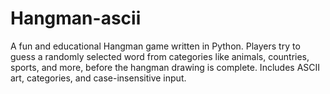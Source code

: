 # Hangman-ascii
A fun and educational Hangman game written in Python. Players try to guess a randomly selected word from categories like animals, countries, sports, and more, before the hangman drawing is complete. Includes ASCII art, categories, and case-insensitive input.
